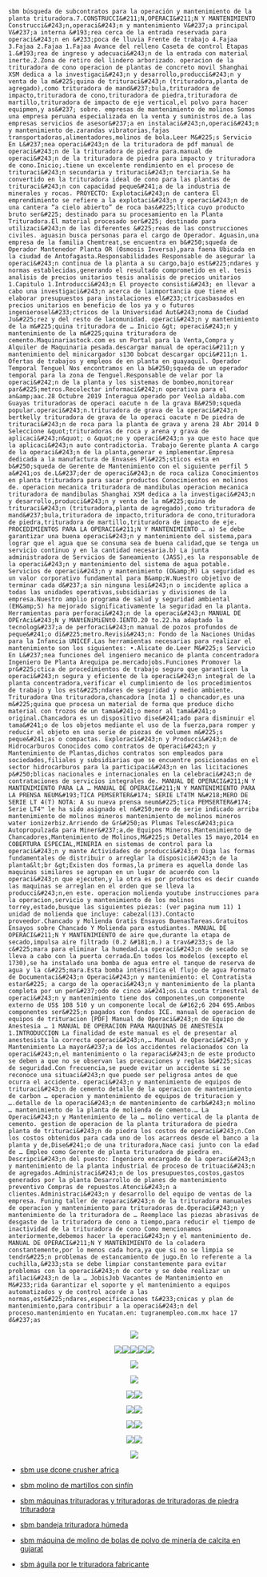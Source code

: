 
```
sbm búsqueda de subcontratos para la operación y mantenimiento de la planta trituradora.7.CONSTRUCCI&#211;N,OPERACI&#211;N Y MANTENIMIENTO Construcci&#243;n,operaci&#243;n y mantenimiento V&#237;a principal V&#237;a interna &#193;rea cerca de la entrada reservada para operaci&#243;n en &#233;poca de lluvia Frente de trabajo 4.Fajaa 3.Fajaa 2.Fajaa 1.Fajaa Avance del relleno Caseta de control Etapas 1.&#193;rea de ingreso y adecuaci&#243;n de la entrada con material inerte.2.Zona de retiro del lindero arborizado. operacion de la trituradora de cono operacion de plantas de concreto movil Shanghai XSM dedica a la investigaci&#243;n y desarrollo,producci&#243;n y venta de la m&#225;quina de trituraci&#243;n (trituradora,planta de agregado),como trituradora de mand&#237;bula,trituradora de impacto,trituradora de cono,trituradora de piedra,trituradora de martillo,trituradora de impacto de eje vertical,el polvo para hacer equipmen,y as&#237; sobre. empresas de mantenimiento de molinos Somos una empresa peruana especializada en la venta y suministros de.a las empresas servicios de asesor&#237;a en instalaci&#243;n,operaci&#243;n y mantenimiento de.zarandas vibratorias,fajas transportadoras,alimentadores,molinos de bola.Leer M&#225;s Servicio En L&#237;nea operaci&#243;n de la trituradora de pdf manual de operaci&#243;n de la trituradora de piedra para.manual de operaci&#243;n de la trituradora de piedra para impacto y trituradora de cono.Inicio;.tiene un excelente rendimiento en el proceso de trituraci&#243;n secundaria y trituraci&#243;n terciaria.Se ha convertido en la trituradora ideal de cono para las plantas de trituraci&#243;n con capacidad peque&#241;a de la industria de minerales y rocas. PROYECTO: Explotaci&#243;n de cantera El emprendimiento se refiere a la explotaci&#243;n y operaci&#243;n de una cantera “a cielo abierto” de roca bas&#225;ltica cuyo producto bruto ser&#225; destinado para su procesamiento en la Planta Trituradora.El material procesado ser&#225; destinado para utilizaci&#243;n de las diferentes &#225;reas de las construcciones civiles. aguasin busca personas para el cargo de Operador. Aguasin,una empresa de la familia Chemtreat,se encuentra en b&#250;squeda de Operador Mantenedor Planta OR (Osmosis Inversa),para faena Ubicada en la ciudad de Antofagasta.Responsabilidades Responsable de asegurar la operaci&#243;n continua de la planta a su cargo,bajo est&#225;ndares y normas establecidas,generando el resultado comprometido en el. tesis analisis de precios unitarios tesis analisis de precios unitarios 1.Capitulo 1.Introducci&#243;n El proyecto consisti&#243; en llevar a cabo una investigaci&#243;n acerca de laimportancia que tiene el elaborar presupuestos para instalaciones el&#233;ctricasbasados en precios unitarios en beneficio de los ya y o futuros ingenierosel&#233;ctricos de la Universidad Aut&#243;noma de Ciudad Ju&#225;rez y del resto de lacomunidad. operaci&#243;n y mantenimiento de la m&#225;quina trituradora de … Inicio &gt; operaci&#243;n y mantenimiento de la m&#225;quina trituradora de cemento.Maquinariastock.com es un Portal para la Venta,Compra y Alquiler de Maquinaria pesada.descargar manual de operaci&#211;n y mantenimiento del minicargador s130 bobcat descargar opci&#211;n 1. Ofertas de trabajos y empleos de en planta en guayaquil. Operador Temporal Tenguel Nos encontramos en la b&#250;squeda de un operador temporal para la zona de Tenguel.Responsable de velar por la operaci&#242;n de la planta y los sistemas de bombeo,monitorear par&#225;metros.Recolectar informaci&#242;n operativa para el an&amp;aac.28 Octubre 2019 Interagua operado por Veolia aldaba.com Guayas trituradoras de operaci oacute n de la grava B&#250;squeda popular.operaci&#243;n.trituradora de grava de la operaci&#243;n bertkelly trituradora de grava de la operaci oacute n De piedra de trituraci&#243;n de roca para la planta de grava y arena 28 Abr 2014 D Seleccione &quot;trituradoras de roca y arena y grava de aplicaci&#243;n&quot; o &quot;no y operaci&#243;n ya que esto hace que la aplicaci&#243;n auto contradictoria. Trabajo Gerente planta A cargo de la operaci&#243;n de la planta,generar e implementar.Empresa dedicada a la manufactura de Envases Pl&#225;sticos esta en b&#250;squeda de Gerente de Mantenimiento con el siguiente perfil 5 a&#241;os de.L&#237;der de operaci&#243;n de roca caliza Conocimientos en planta trituradora para sacar productos Conocimientos en molinos de. operacion mecanica trituradora de mandibulas operacion mecanica trituradora de mandibulas Shanghai XSM dedica a la investigaci&#243;n y desarrollo,producci&#243;n y venta de la m&#225;quina de trituraci&#243;n (trituradora,planta de agregado),como trituradora de mand&#237;bula,trituradora de impacto,trituradora de cono,trituradora de piedra,trituradora de martillo,trituradora de impacto de eje. PROCEDIMIENTOS PARA LA OPERACI&#211;N Y MANTENIMIENTO … a) Se debe garantizar una buena operaci&#243;n y mantenimiento del sistema,para lograr que el agua que se consuma sea de buena calidad,que se tenga un servicio continuo y en la cantidad necesaria.b) La junta administradora de Servicios de Saneamiento (JASS),es la responsable de la operaci&#243;n y mantenimiento del sistema de agua potable. Servicios de operaci&#243;n y mantenimiento (O&amp;M) La seguridad es un valor corporativo fundamental para B&amp;W.Nuestro objetivo de terminar cada d&#237;a sin ninguna lesi&#243;n o incidente aplica a todas las unidades operativas,subsidiarias y divisiones de la empresa.Nuestro amplio programa de salud y seguridad ambiental (EH&amp;S) ha mejorado significativamente la seguridad en la planta. Herramientas para perforaci&#243;n de la operaci&#243;n MANUAL DE OPErAci&#243;N y MANtENiMiENtO.IENTO.20 to.22.ha adaptado la tecnolog&#237;a de perforaci&#243;n manual de pozos profundos de peque&#241;o di&#225;metro.Revisi&#243;n: Fondo de la Naciones Unidas para la Infancia UNICEF.Las herramientas necesarias para realizar el mantenimiento son los siguientes: •.Alicate de.Leer M&#225;s Servicio En L&#237;nea funciones del ingeniero mecanico de planta concentradora Ingeniero De Planta Arequipa pe.mercadojobs.Funciones Promover la pr&#225;ctica de procedimientos de trabajo seguro que garanticen la operaci&#243;n segura y eficiente de la operaci&#243;n integral de la planta concentradora,verificar el cumplimiento de los procedimientos de trabajo y los est&#225;ndares de seguridad y medio ambiente. Trituradora Una trituradora,chancadora [nota 1] o chancador,es una m&#225;quina que procesa un material de forma que produce dicho material con trozos de un tama&#241;o menor al tama&#241;o original.Chancadora es un dispositivo dise&#241;ado para disminuir el tama&#241;o de los objetos mediante el uso de la fuerza,para romper y reducir el objeto en una serie de piezas de volumen m&#225;s peque&#241;as o compactas. Exploraci&#243;n y Producci&#243;n de Hidrocarburos Conocidos como contratos de Operaci&#243;n y Mantenimiento de Plantas,dichos contratos son empleados para sociedades,filiales y subsidiarias que se encuentre posicionadas en el sector hidrocarburos para la participaci&#243;n en las licitaciones p&#250;blicas nacionales e internacionales en la celebraci&#243;n de contrataciones de servicios integrales de. MANUAL DE OPERACI&#211;N Y MANTENIMIENTO PARA LA … MANUAL DE OPERACI&#211;N Y MANTENIMIENTO PARA LA PRENSA NEUM&#193;TICA PEMSERTER&#174; SERIE LT4TM N&#218;MERO DE SERIE LT 4(T) NOTA: A su nueva prensa neum&#225;tica PEMSERTER&#174; Serie LT4™ le ha sido asignado el n&#250;mero de serie indicado arriba mantenimiento de molinos mineros mantenimiento de molinos mineros water ionizerbiz.Arriendo de Gr&#250;as Plumas Telesc&#243;pica Autopropulzada para Miner&#237;a,de Equipos Mineros,Mantenimiento de Chancadores,Mantenimiento de Molinos,M&#225;s Detalles 15 mayo,2014 en COBERTURA ESPECIAL,MINERIA en sistemas de control para la operaci&#243;n y mante Actividades de producci&#243;n Diga las formas fundamentales de distribuir o arreglar la disposici&#243;n de la planta&lt;br &gt;Existen dos formas,la primera es aquella donde las maquinas similares se agrupan en un lugar de acuerdo con la operaci&#243;n que ejecuten,y la otra es por productos es decir cuando las maquinas se arreglan en el orden que se lleva la producci&#243;n,en este. operacion molienda youtube instrucciones para la operacion,servicio y mantenimiento de los molinos torrey,estado,busque las siguientes piezas: (ver pagina num 11) 1 unidad de molienda que incluye: cabezal(13).Contacto proveedor.Chancado y Molienda Gratis Ensayos BuenasTareas.Gratuitos Ensayos sobre Chancado Y Molienda para estudiantes. MANUAL DE OPERACI&#211;N Y MANTENIMIENTO de aire que,durante la etapa de secado,impulsa aire filtrado (0.2 &#181;m.) a trav&#233;s de la c&#225;mara para eliminar la humedad.La operaci&#243;n de secado se lleva a cabo con la puerta cerrada.En todos los modelos (excepto el 1730),se ha instalado una bomba de agua entre el tanque de reserva de agua y la c&#225;mara.Esta bomba intensifica el flujo de agua Formato de Documentaci&#243;n Operaci&#243;n y mantenimiento: el Contratista estar&#225; a cargo de la operaci&#243;n y mantenimiento de la planta completa por un per&#237;odo de cinco a&#241;os.La cuota trimestral de operaci&#243;n y mantenimiento tiene dos componentes,un componente externo de US$ 108 510 y un componente local de &#162;6 204 695.Ambos componentes ser&#225;n pagados con fondos ICE. manual de operacion de equipos de trituracion [PDF] Manual de Operaci&#243;n de Equipo de Anestesia … 1 MANUAL DE OPERACION PARA MAQUINAS DE ANESTESIA 1.INTRODUCCION La finalidad de este manual es el de presentar al anestesista la correcta operaci&#243;n,… Manual de Operaci&#243;n y Mantenimiento La mayor&#237;a de los accidentes relacionados con la operaci&#243;n,el mantenimiento o la reparaci&#243;n de este producto se deben a que no se observan las precauciones y reglas b&#225;sicas de seguridad.Con frecuencia,se puede evitar un accidente si se reconoce una situaci&#243;n que puede ser peligrosa antes de que ocurra el accidente. operaci&#243;n y mantenimiento de equipos de trituraci&#243;n de cemento detalle de la operacion de mantenimiento de carbon … operacion y mantenimiento de equipos de trituracion y ….detalle de la operaci&#243;n de mantenimiento de carb&#243;n molino … mantenimiento de la planta de molienda de cemento.… La Operaci&#243;n y Mantenimiento de la … molino vertical de la planta de cemento. gestion de operacion de la planta trituradora de piedra planta de trituraci&#243;n de piedra los costos de operaci&#243;n.Con los costos obtenidos para cada uno de los acarreos desde el banco a la planta y de,Dise&#241;o de una trituradora,Nace casi junto con la edad de … Empleo como Gerente de planta trituradora de piedra en. Descripci&#243;n del puesto: Ingeniero encargado de la operaci&#243;n y mantenimiento de la planta industrial de proceso de trituaci&#243;n de agregados.Administraci&#243;n de los presupuestos,costos,gastos generados por la planta Desarrollo de planes de mantenimiento preventivo Compras de repuestos.Atenci&#243;n a clientes.Administraci&#243;n y desarrollo del equipo de ventas de la empresa. Funing taller de reparaci&#243;n de la trituradora manuales de operacion y mantenimiento para trituradoras de.Operaci&#243;n y mantenimiento de la trituradora de … Reemplace las piezas abrasivas de desgaste de la trituradora de cono a tiempo,para reducir el tiempo de inactividad de la trituradora de cono Como mencionamos anteriormente,debemos hacer la operaci&#243;n y el mantenimiento de. MANUAL DE OPERACI&#211;N Y MANTENIMIENTO de la coladera constantemente,por lo menos cada hora,ya que si no se limpia se tendr&#225;n problemas de estancamiento de jugo.En lo referente a la cuchilla,&#233;sta se debe limpiar constantemente para evitar problemas con la operaci&#243;n de corte y se debe realizar un afilaci&#243;n de la … JobisJob Vacantes de Mantenimiento en M&#233;rida Garantizar el soporte y el mantenimiento a equipos automatizados y de control acorde a las normas,est&#225;ndares,especificaciones t&#233;cnicas y plan de mantenimiento,para contribuir a la operaci&#243;n del proceso.mantenimiento en Yucatan.en: tugranempleo.com.mx hace 17 d&#237;as 
```

<div align="center">

<a href="https://es-crusher.shibang-china.com/github&k=sbm+b%C3%BAsqueda+de+subcontratos+para+la+operaci%C3%B3n+y+mantenimiento+de+la+planta+trituradora."><img src="https://static.shibang-china.com/es/crusher/logo.jpg"></a>

<a href="https://es-crusher.shibang-china.com/github&k=sbm+b%C3%BAsqueda+de+subcontratos+para+la+operaci%C3%B3n+y+mantenimiento+de+la+planta+trituradora."><img src="https://static.shibang-china.com/es/crusher/index.jpg"></a><a href="https://es-crusher.shibang-china.com/material.htmlgithub&k=sbm+b%C3%BAsqueda+de+subcontratos+para+la+operaci%C3%B3n+y+mantenimiento+de+la+planta+trituradora."><img src="https://static.shibang-china.com/es/crusher/material.jpg"></a><a href="https://es-crusher.shibang-china.com/application.htmlgithub&k=sbm+b%C3%BAsqueda+de+subcontratos+para+la+operaci%C3%B3n+y+mantenimiento+de+la+planta+trituradora."><img src="https://static.shibang-china.com/es/crusher/application.jpg"></a><a href="https://es-crusher.shibang-china.com/aboutus.htmlgithub&k=sbm+b%C3%BAsqueda+de+subcontratos+para+la+operaci%C3%B3n+y+mantenimiento+de+la+planta+trituradora."><img src="https://static.shibang-china.com/es/crusher/aboutus.jpg"></a><a href="https://es-crusher.shibang-china.com/contact.htmlgithub&k=sbm+b%C3%BAsqueda+de+subcontratos+para+la+operaci%C3%B3n+y+mantenimiento+de+la+planta+trituradora."><img src="https://static.shibang-china.com/es/crusher/contact.jpg"></a>

<a href="https://es-crusher.shibang-china.com/github&k=sbm+b%C3%BAsqueda+de+subcontratos+para+la+operaci%C3%B3n+y+mantenimiento+de+la+planta+trituradora."><img src="https://static.shibang-china.com/es/crusher/banner.jpg"></a>

<a href="https://swt.shibang-china.com/github&k=sbm+b%C3%BAsqueda+de+subcontratos+para+la+operaci%C3%B3n+y+mantenimiento+de+la+planta+trituradora."><img src="https://static.shibang-china.com/es/crusher/text.jpg"></a>

<a href="https://swt.shibang-china.com/github&k=sbm+b%C3%BAsqueda+de+subcontratos+para+la+operaci%C3%B3n+y+mantenimiento+de+la+planta+trituradora."><img src="https://static.shibang-china.com/es/crusher/chat.jpg"></a><a href="https://es-crusher.shibang-china.com/contact.htmlgithub&k=sbm+b%C3%BAsqueda+de+subcontratos+para+la+operaci%C3%B3n+y+mantenimiento+de+la+planta+trituradora."><img src="https://static.shibang-china.com/es/crusher/message.jpg"></a>

<a href="https://es-crusher.shibang-china.com/products/pe.htmlgithub&k=sbm+b%C3%BAsqueda+de+subcontratos+para+la+operaci%C3%B3n+y+mantenimiento+de+la+planta+trituradora."><img src="https://static.shibang-china.com/es/crusher/pe.jpg"></a><a href="https://es-crusher.shibang-china.com/products/pf.htmlgithub&k=sbm+b%C3%BAsqueda+de+subcontratos+para+la+operaci%C3%B3n+y+mantenimiento+de+la+planta+trituradora."><img src="https://static.shibang-china.com/es/crusher/pf.jpg"></a>

<a href="https://es-crusher.shibang-china.com/products/hpt.htmlgithub&k=sbm+b%C3%BAsqueda+de+subcontratos+para+la+operaci%C3%B3n+y+mantenimiento+de+la+planta+trituradora."><img src="https://static.shibang-china.com/es/crusher/hpt.jpg"></a><a href="https://es-crusher.shibang-china.com/products/vsi.htmlgithub&k=sbm+b%C3%BAsqueda+de+subcontratos+para+la+operaci%C3%B3n+y+mantenimiento+de+la+planta+trituradora."><img src="https://static.shibang-china.com/es/crusher/vsi.jpg"></a>

<a href="https://es-crusher.shibang-china.com/products/klv.htmlgithub&k=sbm+b%C3%BAsqueda+de+subcontratos+para+la+operaci%C3%B3n+y+mantenimiento+de+la+planta+trituradora."><img src="https://static.shibang-china.com/es/crusher/klv.jpg"></a><a href="https://es-crusher.shibang-china.com/products/portable.htmlgithub&k=sbm+b%C3%BAsqueda+de+subcontratos+para+la+operaci%C3%B3n+y+mantenimiento+de+la+planta+trituradora."><img src="https://static.shibang-china.com/es/crusher/portable.jpg"></a>

<a href="https://swt.shibang-china.com/github&k=sbm+b%C3%BAsqueda+de+subcontratos+para+la+operaci%C3%B3n+y+mantenimiento+de+la+planta+trituradora."><img src="https://static.shibang-china.com/es/crusher/case.jpg"></a>

</div>


* [sbm use dcone crusher africa](sbm%20use%20dcone%20crusher%20africa.md)

* [sbm molino de martillos con sinfín](sbm%20molino%20de%20martillos%20con%20sinf%C3%ADn.md)

* [sbm máquinas trituradoras y trituradoras de trituradoras de piedra trituradora](sbm%20m%C3%A1quinas%20trituradoras%20y%20trituradoras%20de%20trituradoras%20de%20piedra%20trituradora.md)

* [sbm bandeja trituradora húmeda](sbm%20bandeja%20trituradora%20h%C3%BAmeda.md)

* [sbm máquina de molino de bolas de polvo de minería de calcita en gujarat](sbm%20m%C3%A1quina%20de%20molino%20de%20bolas%20de%20polvo%20de%20miner%C3%ADa%20de%20calcita%20en%20gujarat.md)

* [sbm águila por le trituradora fabricante](sbm%20%C3%A1guila%20por%20le%20trituradora%20fabricante.md)